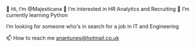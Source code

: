 👋 Hi, I’m @Majesticana
👀 I’m interested in HR Analytics and Recruiting
🌱 I’m currently learning Python

I’m looking for someone who's in search for a job in IT and Engineering 

📫 How to reach me anantunes@hotmail.co.uk

<!---
Majesticana/Majesticana is a ✨ special ✨ repository because its `README.md` (this file) appears on your GitHub profile.
You can click the Preview link to take a look at your changes.
--->

